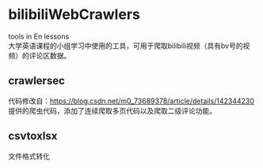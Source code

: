 # bilibiliWebCrawlers
 tools in En lessons  
大学英语课程的小组学习中使用的工具，可用于爬取bilibili视频（具有bv号的视频）的评论区数据。 
## crawlersec
代码修改自：https://blog.csdn.net/m0_73689378/article/details/142344230 提供的爬虫代码，添加了连续爬取多页代码以及爬取二级评论功能。
## csvtoxlsx
文件格式转化
